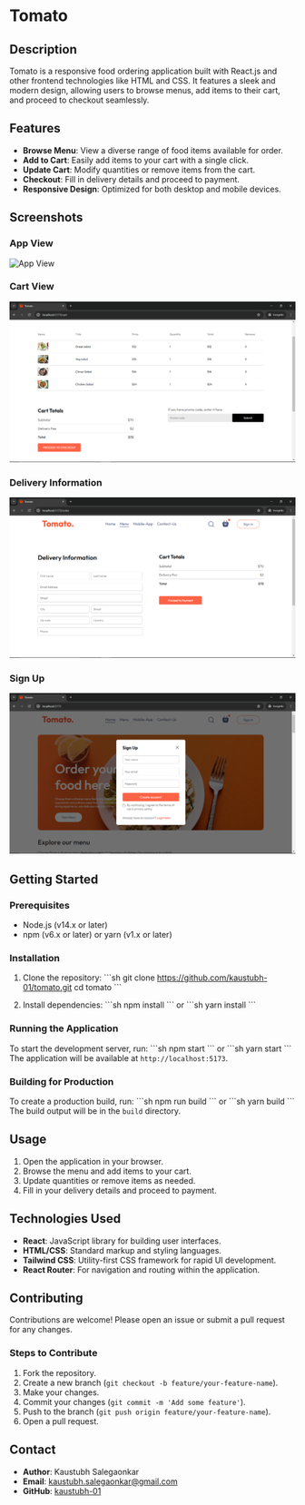 
# Tomato

## Description

Tomato is a responsive food ordering application built with React.js and other frontend technologies like HTML and CSS. It features a sleek and modern design, allowing users to browse menus, add items to their cart, and proceed to checkout seamlessly.

## Features

- **Browse Menu**: View a diverse range of food items available for order.
- **Add to Cart**: Easily add items to your cart with a single click.
- **Update Cart**: Modify quantities or remove items from the cart.
- **Checkout**: Fill in delivery details and proceed to payment.
- **Responsive Design**: Optimized for both desktop and mobile devices.

## Screenshots

### App View
![App View](./public/tomato-00.png)

### Cart View
![Cart View](./public/tomato-07.png)

### Delivery Information
![Delivery Information](./public/tomato-08.png)

### Sign Up
![Sign Up](./public/tomato-10.png)

## Getting Started

### Prerequisites

- Node.js (v14.x or later)
- npm (v6.x or later) or yarn (v1.x or later)

### Installation

1. Clone the repository:
    \`\`\`sh
    git clone https://github.com/kaustubh-01/tomato.git
    cd tomato
    \`\`\`

2. Install dependencies:
    \`\`\`sh
    npm install
    \`\`\`
    or
    \`\`\`sh
    yarn install
    \`\`\`

### Running the Application

To start the development server, run:
\`\`\`sh
npm start
\`\`\`
or
\`\`\`sh
yarn start
\`\`\`
The application will be available at `http://localhost:5173`.

### Building for Production

To create a production build, run:
\`\`\`sh
npm run build
\`\`\`
or
\`\`\`sh
yarn build
\`\`\`
The build output will be in the `build` directory.

## Usage

1. Open the application in your browser.
2. Browse the menu and add items to your cart.
3. Update quantities or remove items as needed.
4. Fill in your delivery details and proceed to payment.

## Technologies Used

- **React**: JavaScript library for building user interfaces.
- **HTML/CSS**: Standard markup and styling languages.
- **Tailwind CSS**: Utility-first CSS framework for rapid UI development.
- **React Router**: For navigation and routing within the application.

## Contributing

Contributions are welcome! Please open an issue or submit a pull request for any changes.

### Steps to Contribute

1. Fork the repository.
2. Create a new branch (`git checkout -b feature/your-feature-name`).
3. Make your changes.
4. Commit your changes (`git commit -m 'Add some feature'`).
5. Push to the branch (`git push origin feature/your-feature-name`).
6. Open a pull request.

## Contact

- **Author**: Kaustubh Salegaonkar
- **Email**: kaustubh.salegaonkar@gmail.com
- **GitHub**: [kaustubh-01](https://github.com/kaustubh-01)
